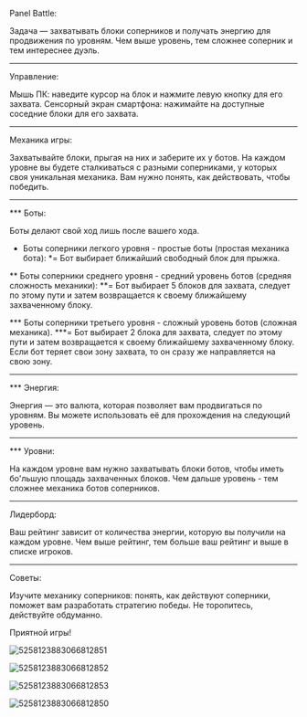 Panel Battle:

Задача — захватывать блоки соперников и получать энергию для продвижения по уровням.
Чем выше уровень, тем сложнее соперник и тем интереснее дуэль.
 
________________________________________________________________________________________________
Управление:

Мышь ПК: наведите курсор на блок и нажмите левую кнопку для его захвата. 
Сенсорный экран смартфона: нажимайте на доступные соседние блоки для его захвата.

________________________________________________________________________________________________
Механика игры:

Захватывайте блоки, прыгая на них и заберите их у ботов. На каждом уровне вы будете сталкиваться с разными соперниками,
у которых своя уникальная механика. Вам нужно понять, как действовать, чтобы победить. 

________________________________________________________________________________________________
*** Боты:

Боты делают свой ход лишь после вашего хода.
  
* Боты соперники легкого уровня - простые боты
  (простая механика бота):
  *= Бот выбирает ближайший свободный блок для прыжка.
  
** Боты соперники среднего уровня - средний уровень ботов
  (средняя сложность механики):
**= Бот выбирает 5 блоков для захвата, следует по этому пути и затем возвращается к своему ближайшему захваченному блоку.
  
*** Боты соперники третьего уровня - сложный уровень ботов
  (сложная механика).
***= Бот выбирает 2 блока для захвата, следует по этому пути и затем возвращается к своему ближайшему захваченному блоку.
     Если бот теряет свои зону захвата, то он сразу же направляется на свою зону.

________________________________________________________________________________________________
*** Энергия:

Энергия — это валюта, которая позволяет вам продвигаться по уровням. Вы можете использовать её для прохождения на следующий уровень.  

________________________________________________________________________________________________
*** Уровни:

На каждом уровне вам нужно захватывать блоки ботов, чтобы иметь бо'льшую площадь захваченных блоков.
Чем дальше уровень - тем сложнее механика ботов соперников.
  
________________________________________________________________________________________________
Лидерборд:

Ваш рейтинг зависит от количества энергии, которую вы получили на каждом уровне. 
Чем выше рейтинг, тем больше ваш рейтинг и выше в списке игроков.
  
________________________________________________________________________________________________
Советы:

Изучите механику соперников: понять, как действуют соперники, поможет вам разработать стратегию победы.
Не торопитесь, действуйте обдуманно.

Приятной игры!

![5258123883066812851](https://github.com/user-attachments/assets/24f8027a-97eb-4d60-8b7b-dab46b937110)

![5258123883066812852](https://github.com/user-attachments/assets/920ec91b-2b11-4bdf-ade1-8c2f1fa0eac0)

![5258123883066812853](https://github.com/user-attachments/assets/99cf8115-8215-4e44-9a66-b62a445fbce1)

![5258123883066812850](https://github.com/user-attachments/assets/1aa56c26-44b9-4282-8a82-bf0b5f72d7dd)


